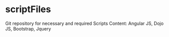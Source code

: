 # scriptFiles
Git repository for necessary and required Scripts
Content: Angular JS, Dojo JS, Bootstrap, Jquery
